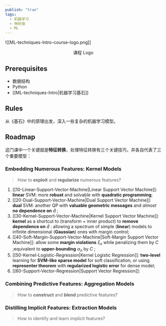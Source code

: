 ```yaml
---
publish: "true"
tags:
  - 机器学习
  - 林轩田
  - ML
---
```

![[ML-techniques-Intro-course-logo.png]]
<center>课程 Logo</center>

## Prerequisites

- 数据结构
- Python
- [[ML-techniques-Intro|机器学习基石]]

## Rules

从《基石》中的原理出发，深入一些复杂的机器学习模型。

## Roadmap

这门课中一个关键就是**特征转换**，处理特征转换有三个关键技巧，并各自代表了三个重要模型：

### Embedding Numerous Features: Kernel Models

> How to **exploit** and **regularize** numerous features?

1. [[10-Linear-Support-Vector-Machine|Linear Support Vector Machine]]: **linear** SVM: more **robust** and solvable with **quadratic programming**;
2. [[20-Dual-Support-Vector-Machine|Dual Support Vector Machine]]: **dual** SVM: another QP with **valuable geometric messages** and *almost* **no dependence on** $\tilde{d}$ ;
3. [[30-Kernel-Support-Vector-Machine|Kernel Support Vector Machine]]: **kernel** as a shortcut to (transform + inner product) to **remove dependence on** $\tilde{d}$ : allowing a spectrum of simple (**linear**) models to infinite dimensional (**Gaussian**) ones with margin control;
4. [[40-Soft-Margin-Support-Vector-Machine|Soft-Margin Support Vector Machine]]: allow some **margin violations** $\xi_{n}$ while penalizing them by $C$ ;equivalent to **upper-bounding** $\alpha_{n}$ by $C$ ;
5. [[50-Kernel-Logistic-Regression|Kernel Logistic Regression]]: **two-level** learning for **SVM-like sparse model** for soft classification, or using **representer theorem** with **regularized logistic error** for dense model;
6. [[60-Support-Vector-Regression|Support Vector Regression]]:

### Combining Predictive Features: Aggregation Models

> How to **construct** and **blend** predictive features?

### Distilling Implicit Features: Extraction Models

> How to identify and learn implicit features?